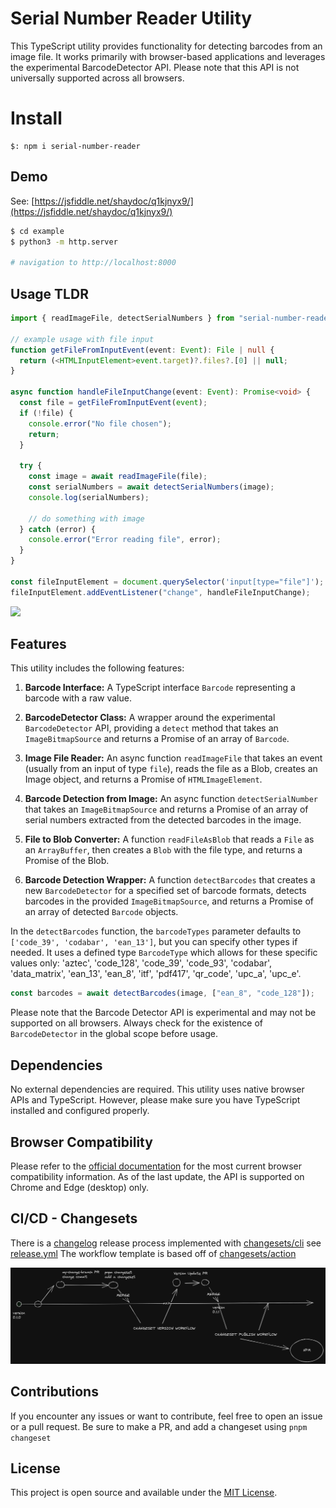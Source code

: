 # Serial Number Reader Utility

This TypeScript utility provides functionality for detecting barcodes from an image file. It works primarily with browser-based applications and leverages the experimental BarcodeDetector API. Please note that this API is not universally supported across all browsers.

# Install

```
$: npm i serial-number-reader
```

## Demo

See: [https://jsfiddle.net/shaydoc/q1kjnyx9/](https://jsfiddle.net/shaydoc/q1kjnyx9/)

```bash
$ cd example
$ python3 -m http.server

# navigation to http://localhost:8000
```

## Usage TLDR

```typescript
import { readImageFile, detectSerialNumbers } from "serial-number-reader";

// example usage with file input
function getFileFromInputEvent(event: Event): File | null {
  return (<HTMLInputElement>event.target)?.files?.[0] || null;
}

async function handleFileInputChange(event: Event): Promise<void> {
  const file = getFileFromInputEvent(event);
  if (!file) {
    console.error("No file chosen");
    return;
  }

  try {
    const image = await readImageFile(file);
    const serialNumbers = await detectSerialNumbers(image);
    console.log(serialNumbers);

    // do something with image
  } catch (error) {
    console.error("Error reading file", error);
  }
}

const fileInputElement = document.querySelector('input[type="file"]');
fileInputElement.addEventListener("change", handleFileInputChange);
```

<image src="./barcode-scanner.png" />

## Features

This utility includes the following features:

1. **Barcode Interface:** A TypeScript interface `Barcode` representing a barcode with a raw value.

2. **BarcodeDetector Class:** A wrapper around the experimental `BarcodeDetector` API, providing a `detect` method that takes an `ImageBitmapSource` and returns a Promise of an array of `Barcode`.

3. **Image File Reader:** An async function `readImageFile` that takes an event (usually from an input of type `file`), reads the file as a Blob, creates an Image object, and returns a Promise of `HTMLImageElement`.

4. **Barcode Detection from Image:** An async function `detectSerialNumber` that takes an `ImageBitmapSource` and returns a Promise of an array of serial numbers extracted from the detected barcodes in the image.

5. **File to Blob Converter:** A function `readFileAsBlob` that reads a `File` as an `ArrayBuffer`, then creates a `Blob` with the file type, and returns a Promise of the Blob.

6. **Barcode Detection Wrapper:** A function `detectBarcodes` that creates a new `BarcodeDetector` for a specified set of barcode formats, detects barcodes in the provided `ImageBitmapSource`, and returns a Promise of an array of detected `Barcode` objects.

In the `detectBarcodes` function, the `barcodeTypes` parameter defaults to `['code_39', 'codabar', 'ean_13']`, but you can specify other types if needed. It uses a defined type `BarcodeType` which allows for these specific values only: 'aztec', 'code_128', 'code_39', 'code_93', 'codabar', 'data_matrix', 'ean_13', 'ean_8', 'itf', 'pdf417', 'qr_code', 'upc_a', 'upc_e'.

```typescript
const barcodes = await detectBarcodes(image, ["ean_8", "code_128"]);
```

Please note that the Barcode Detector API is experimental and may not be supported on all browsers. Always check for the existence of `BarcodeDetector` in the global scope before usage.

## Dependencies

No external dependencies are required. This utility uses native browser APIs and TypeScript. However, please make sure you have TypeScript installed and configured properly.

## Browser Compatibility

Please refer to the [official documentation](https://developer.mozilla.org/en-US/docs/Web/API/Barcode_Detector_API) for the most current browser compatibility information. As of the last update, the API is supported on Chrome and Edge (desktop) only.

## CI/CD - Changesets

There is a [changelog](https://www.npmjs.com/package/@changesets/cli) release process implemented with [changesets/cli](https://www.npmjs.com/package/@changesets/cli) see [release.yml](.github/workflows/release.yml)
The workflow template is based off of [changesets/action](https://github.com/changesets/action)

<img src="changeset-release-flow.png" />

## Contributions

If you encounter any issues or want to contribute, feel free to open an issue or a pull request.
Be sure to make a PR, and add a changeset using `pnpm changeset`

## License

This project is open source and available under the [MIT License](LICENSE).
